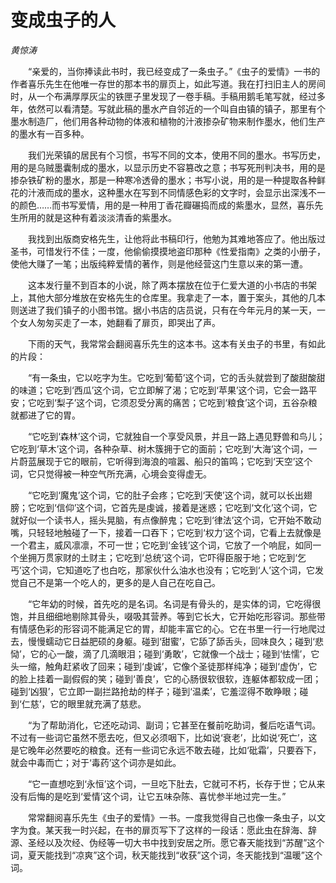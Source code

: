 # 变成虫子的人

*黄惊涛*

　　“亲爱的，当你捧读此书时，我已经变成了一条虫子。”《虫子的爱情》一书的作者喜乐先生在他唯一存世的那本书的扉页上，如此写道。我在打扫旧主人的房间时，从一个布满厚厚灰尘的铁匣子里发现了一卷手稿。手稿用鹅毛笔写就，经过多年，依然可以看清楚。写就此稿的墨水产自邻近的一个叫自由镇的镇子，那里有个墨水制造厂，他们用各种动物的体液和植物的汁液掺杂矿物来制作墨水，他们生产的墨水有一百多种。

　　我们光荣镇的居民有个习惯，书写不同的文本，使用不同的墨水。书写历史，用的是乌贼墨囊制成的墨水，以显示历史不容篡改之意；书写死刑判决书，用的是掺杂铁矿粉的墨水，那是一种寒冷透骨的墨水；书写小说，用的是一种提取各种鲜花的汁液而成的墨水，这种墨水在写到不同情感色彩的文字时，会显示出深浅不一的颜色……而书写爱情，用的是一种用丁香花瓣碾捣而成的紫墨水，显然，喜乐先生所用的就是这种有着淡淡清香的紫墨水。

　　我找到出版商安格先生，让他将此书稿印行，他勉为其难地答应了。他出版过圣书，可惜发行不佳；一度，他偷偷摸摸地盗印那种《性爱指南》之类的小册子，使他大赚了一笔；出版纯粹爱情的著作，则是他经营这门生意以来的第一遭。

　　这本发行量不到百本的小说，除了两本摆放在位于仁爱大道的小书店的书架上，其他大部分堆放在安格先生的仓库里。我拿走了一本，置于案头，其他的几本则送进了我们镇子的小图书馆。据小书店的店员说，只有在今年元月的某一天，一个女人匆匆买走了一本，她翻看了扉页，即哭出了声。

　　下雨的天气，我常常会翻阅喜乐先生的这本书。这本有关虫子的书里，有如此的片段：

　　“有一条虫，它以吃字为生。它吃到‘葡萄’这个词，它的舌头就尝到了酸甜酸甜的味道；它吃到‘西瓜’这个词，它立即解了渴；它吃到‘苹果’这个词，它会一路平安；它吃到‘梨子’这个词，它须忍受分离的痛苦；它吃到‘粮食’这个词，五谷杂粮就都进了它的胃。

　　“它吃到‘森林’这个词，它就独自一个享受风景，并且一路上遇见野兽和鸟儿；它吃到‘草木’这个词，各种杂草、树木簇拥于它的面前；它吃到‘大海’这个词，一片蔚蓝展现于它的眼前，它听得到海浪的喧嚣、船只的笛鸣；它吃到‘天空’这个词，它只觉得被一种空气所充满，心境会变得虚无。

　　“它吃到‘魔鬼’这个词，它的肚子会疼；它吃到‘天使’这个词，就可以长出翅膀；它吃到‘信仰’这个词，它首先是虔诚，接着是迷惑；它吃到‘文化’这个词，它就好似一个读书人，摇头晃脑，有点像醉鬼；它吃到‘律法’这个词，它开始不敢动嘴，只轻轻地触碰了一下，接着一口吞下；它吃到‘权力’这个词，它看上去就像是一个君主，威风凛凛，不可一世；它吃到‘金钱’这个词，它放了一个响屁，如同一个坐拥万贯家财的土财主；它吃到‘总统’这个词，它吓得臣服于地；它吃到‘乞丐’这个词，它知道吃了也白吃，那家伙什么油水也没有；它吃到‘人’这个词，它发觉自己不是第一个吃人的，更多的是人自己在吃自己。

　　“它年幼的时候，首先吃的是名词。名词是有骨头的，是实体的词，它吃得很饱，并且细细地剔除其骨头，啜吸其营养。等到它长大，它开始吃形容词。那些带有情感色彩的形容词不能满足它的胃，却能丰富它的心。它在书里一行一行地爬过去，慢慢蠕动它日益肥硕的身躯。碰到‘甜蜜’，它舔了舔舌头，回味良久；碰到‘悲恸’，它的心一酸，滴了几滴眼泪；碰到‘勇敢’，它就像一个战士；碰到‘怯懦’，它头一缩，触角赶紧收了回来；碰到‘虔诚’，它像个圣徒那样纯净；碰到‘虚伪’，它的脸上挂着一副假假的笑；碰到‘善良’，它的心肠很软很软，连躯体都软成一团；碰到‘凶狠’，它立即一副拦路抢劫的样子；碰到‘温柔’，它羞涩得不敢睁眼；碰到‘仁慈’，它的眼里就充满了慈悲。

　　“为了帮助消化，它还吃动词、副词；它甚至在餐前吃助词，餐后吃语气词。不过有一些词它虽然不愿去吃，但又必须咽下，比如说‘衰老’，比如说‘死亡’，这是它晚年必然要吃的粮食。还有一些词它永远不敢去碰，比如‘砒霜’，只要吞下，就会中毒而亡；对于‘毒药’这个词亦是如此。

　　“它一直想吃到‘永恒’这个词，一旦吃下肚去，它就可不朽，长存于世；它从来没有后悔的是吃到‘爱情’这个词，让它五味杂陈、喜忧参半地过完一生。”

　　常常翻阅喜乐先生《虫子的爱情》一书。一度我觉得自己也像一条虫子，以文字为食。某天我一时兴起，在书的扉页写下了这样的一段话：愿此虫在辞海、辞源、圣经以及次经、伪经等一切大书中找到安居之所。愿它春天能找到“苏醒”这个词，夏天能找到“凉爽”这个词，秋天能找到“收获”这个词，冬天能找到“温暖”这个词。